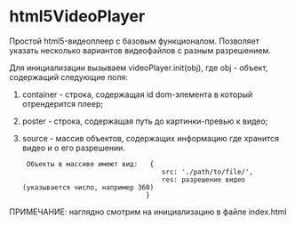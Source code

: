 # html5VideoPlayer
Простой html5-видеоплеер с базовым функционалом. Позволяет указать несколько вариантов видеофайлов с разным разрешением.

Для инициализации вызываем videoPlayer.init(obj), где obj - объект,
содержащий следующие поля:
1. container - строка, содержащая id dom-элемента в который отрендерится плеер;
2. poster - строка, содержащая путь до картинки-превью к видео;
3. source - массив объектов, содержащих информацию где хранится видео и о его разрешении.

        Объекты в массиве имеют вид:   {
                                          src: './path/to/file/',
                                          res: разрешение видео (указывается число, например 360)
                                      }

ПРИМЕЧАНИЕ: наглядно смотрим на инициализацию в файле index.html
